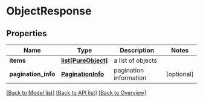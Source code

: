 # ObjectResponse

## Properties
Name | Type | Description | Notes
------------ | ------------- | ------------- | -------------
**items** | [**list[PureObject]**](PureObject.md) | a list of objects | 
**pagination_info** | [**PaginationInfo**](PaginationInfo.md) | pagination information | [optional] 

[[Back to Model list]](index.md#documentation-for-models) [[Back to API list]](index.md#documentation-for-api-endpoints) [[Back to Overview]](index.md)


